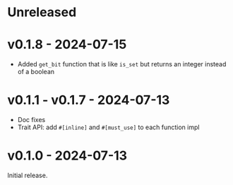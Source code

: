 # Unreleased

# v0.1.8 - 2024-07-15

- Added `get_bit` function that is like `is_set` but returns an integer instead
  of a boolean

# v0.1.1 - v0.1.7 - 2024-07-13

- Doc fixes
- Trait API: add `#[inline]` and `#[must_use]` to each function impl

# v0.1.0 - 2024-07-13

Initial release.
